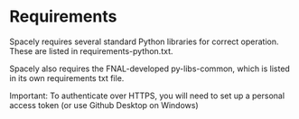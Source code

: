 # Requirements

Spacely requires several standard Python libraries for correct operation. These are listed in requirements-python.txt.

Spacely also requires the FNAL-developed py-libs-common, which is listed in its own requirements txt file.

Important: To authenticate over HTTPS, you will need to set up a personal access token (or use Github Desktop on Windows)